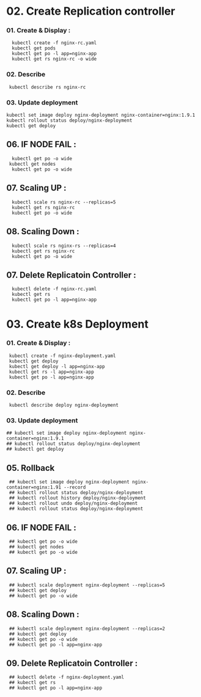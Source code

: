 # 02. Create Replication controller 

### 01. Create & Display :

   ```t
     kubectl create -f nginx-rc.yaml
     kubectl get pods
     kubectl get po -l app=nginx-app
     kubectl get rs nginx-rc -o wide
   ```

### 02. Describe 

   ```t
    kubectl describe rs nginx-rc
   ```

### 03. Update deployment
   ```t
  kubectl set image deploy nginx-deployment nginx-container=nginx:1.9.1
   kubectl rollout status deploy/nginx-deployment
   kubectl get deploy
   ```
## 06. IF NODE FAIL :

   ```t
     kubectl get po -o wide
    kubectl get nodes
     kubectl get po -o wide

   ```
## 07. Scaling UP :

   ```t
     kubectl scale rs nginx-rc --replicas=5
     kubectl get rs nginx-rc
     kubectl get po -o wide
   ```

## 08. Scaling Down :
   ```t
     kubectl scale rs nginx-rs --replicas=4
     kubectl get rs nginx-rc
     kubectl get po -o wide

   ```


## 07. Delete Replicatoin Controller :
   ```t
     kubectl delete -f nginx-rc.yaml
     kubectl get rs
     kubectl get po -l app=nginx-app
   ```
   



# 03. Create k8s Deployment

### 01. Create & Display :

   ```t
    kubectl create -f nginx-deployment.yaml
    kubectl get deploy
    kubectl get deploy -l app=nginx-app
    kubectl get rs -l app=nginx-app
    kubectl get po -l app=nginx-app
   ```

### 02. Describe 

   ```t
    kubectl describe deploy nginx-deployment
   ```

### 03. Update deployment
   ```t
  ## kubectl set image deploy nginx-deployment nginx-container=nginx:1.9.1
  ## kubectl rollout status deploy/nginx-deployment
  ## kubectl get deploy
   ```


## 05. Rollback 
   ```t
    ## kubectl set image deploy nginx-deployment nginx-container=nginx:1.91 --record
    ## kubectl rollout status deploy/nginx-deployment
    ## kubectl rollout history deploy/nginx-deployment
    ## kubectl rollout undo deploy/nginx-deployment
    ## kubectl rollout status deploy/nginx-deployment

   ```
## 06. IF NODE FAIL :

   ```t
    ## kubectl get po -o wide
    ## kubectl get nodes
    ## kubectl get po -o wide
   ```
## 07. Scaling UP :

   ```t
    ## kubectl scale deployment nginx-deployment --replicas=5
    ## kubectl get deploy
    ## kubectl get po -o wide
   ```


## 08. Scaling Down :
   ```t
    ## kubectl scale deployment nginx-deployment --replicas=2
    ## kubectl get deploy
    ## kubectl get po -o wide
    ## kubectl get po -l app=nginx-app
   ```


## 09. Delete Replicatoin Controller :
   ```t
    ## kubectl delete -f nginx-deployment.yaml
    ## kubectl get rs
    ## kubectl get po -l app=nginx-app
   ```
